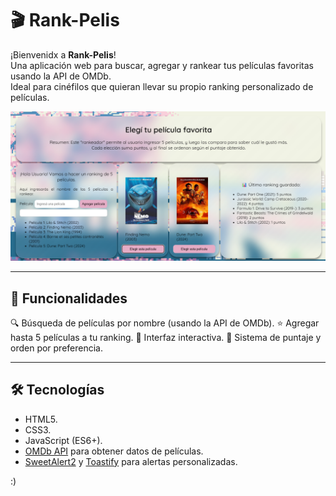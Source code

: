 # 🎬 Rank-Pelis

¡Bienvenidx a **Rank-Pelis**!  
Una aplicación web para buscar, agregar y rankear tus películas favoritas usando la API de OMDb.  
Ideal para cinéfilos que quieran llevar su propio ranking personalizado de películas.

![Captura del sitio](./assets/Screenshot.png)

---

## 🚀 Funcionalidades

🔍 Búsqueda de películas por nombre (usando la API de OMDb).
⭐ Agregar hasta 5 películas a tu ranking.
🎨 Interfaz interactiva.
🎲 Sistema de puntaje y orden por preferencia.

---

## 🛠️ Tecnologías

- HTML5.
- CSS3.
- JavaScript (ES6+).
- [OMDb API](https://www.omdbapi.com/) para obtener datos de películas.
- [SweetAlert2](https://sweetalert2.github.io/) y [Toastify](https://github.com/apvarun/toastify-js) para alertas personalizadas.

:)
